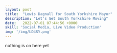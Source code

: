 ```yaml
---
layout: post
title:  "Lewis Dagnall for South Yorkshire Mayor"
description: "Let's Get South Yorkshire Moving"
date:   2022-07-01 07:44:56 +0000
skill: 'Social Media, Live Video Production'
img: '/img/LD4SY.png'
---
```


nothing is on here yet
